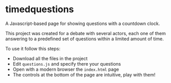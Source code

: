 # timedquestions
A Javascript-based page for showing questions with a countdown clock.

This project was created for a debate with several actors, each one of them answering to a predefined set of questions within a limited amount of time.

To use it follow this steps:

* Download all the files in the project
* Edit `questions.js` and specify there your questions
* Open with a modern browser the `index.html` page
* The controls at the bottom of the page are intuitive, play with them!

